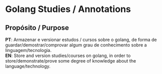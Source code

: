 # Golang Studies / Annotations
## Propósito / Purpose
<b>PT</b>: Armazenar e versionar estudos / cursos sobre o golang, de forma de guardar/demostrar/comprovar algum grau de conhecimento sobre a linguagem/tecnologia.                    
<b>EN</b>: Store and version studies/courses on golang, in order to store/demonstrate/prove some degree of knowledge about the language/technology.
